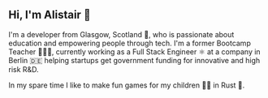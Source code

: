 ## Hi, I'm Alistair 👋

I'm a developer from Glasgow, Scotland 🏴󠁧󠁢󠁳󠁣󠁴󠁿, who is passionate about education and empowering people through tech. I'm a former Bootcamp Teacher 👨🏻‍🏫, currently working as a Full Stack Engineer ⚛️ at a company in Berlin 🇩🇪 helping startups get government funding for innovative and high risk R&D.
 
In my spare time I like to make fun games for my children 👶🏻 in Rust 🦀.
